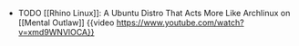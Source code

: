 - TODO [[Rhino Linux]]: A Ubuntu Distro That Acts More Like Archlinux on [[Mental Outlaw]]
  {{video https://www.youtube.com/watch?v=xmd9WNVlOCA}}